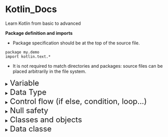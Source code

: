 # Kotlin_Docs
Learn Kotlin from basic to advanced

**Package definition and imports**
- Package specification should be at the top of the source file.
```
package my.demo
import kotlin.text.*
```

- It is not required to match directories and packages: source files can be placed arbitrarily in the file system.

<details>
<summary><font size="5">Variable</font></summary>

- Read-only local variables are defined using the keyword val. They can be assigned a value only once

``` 
val a: Int = 1  // immediate assignment
val b = 2   // `Int` type is inferred
val c: Int  // Type required when no initializer is provided
c = 3       // deferred assignment
```

- Variables that can be reassigned use the var keyword.

```
var x = 5 // `Int` type is inferred
x += 1
```
</details>



<details>
<summary><font size="5">Data Type</font></summary>

1. Numbers

![Screen Shot 2022-11-25 at 09 29 38](https://user-images.githubusercontent.com/67398186/203888441-6c3c5da5-37e2-4d18-a383-dca46ced8367.png)

```
val one = 1 // Int
val threeBillion = 3000000000 // Long
val oneLong = 1L // Long
val oneByte: Byte = 1
```

![Screen Shot 2022-11-25 at 09 45 30](https://user-images.githubusercontent.com/67398186/203890043-1178c426-ff89-4589-acf5-64f909682290.png)

- You can use underscores to make number constants more readable:
```
val oneMillion = 1_000_000
val creditCardNumber = 1234_5678_9012_3456L
val socialSecurityNumber = 999_99_9999L
val hexBytes = 0xFF_EC_DE_5E
val bytes = 0b11010010_01101001_10010100_10010010
```
- All number types support conversions to other types:
```
toByte(): Byte
toShort(): Short
toInt(): Int
toLong(): Long
toFloat(): Float
toDouble(): Double
```
2. Boolean
```
val myTrue: Boolean = true
val myFalse: Boolean = false
val boolNull: Boolean? = null
println(myTrue || myFalse)
println(myTrue && myFalse)
println(!myTrue)
true
false
false
```
3. Characters
```
val aChar: Char = 'a'
println(aChar)
println('\n') // Prints an extra newline character
println('\uFF00')
```

4. Strings
* Strings in Kotlin are represented by the type String. Generally, a string value is a sequence of characters in double quotes ("):
```
val str = "abcd 123"
```
* String templates
```
val i = 10
println("i = $i") // Prints "i = 10"
```

5. Arrays
* Arrays in Kotlin are represented by the Array class
```
// Creates an Array<String> with values ["0", "1", "4", "9", "16"]
val asc = Array(5) { i -> (i * i).toString() }
asc.forEach { println(it) }

To create an array, use the function arrayOf() and pass the item values to it, so that arrayOf(1, 2, 3) creates an array [1, 2, 3]
```
* Primitive type arrays: Kotlin also has classes that represent arrays of primitive types without boxing overhead: ByteArray, ShortArray, IntArray
```
val x: IntArray = intArrayOf(1, 2, 3)
x[0] = x[1] + x[2]

// Array of int of size 5 with values [0, 0, 0, 0, 0]
val arr = IntArray(5)

// Example of initializing the values in the array with a constant
// Array of int of size 5 with values [42, 42, 42, 42, 42]
val arr = IntArray(5) { 42 }

// Example of initializing the values in the array using a lambda
// Array of int of size 5 with values [0, 1, 2, 3, 4] (values initialized to their index value)
var arr = IntArray(5) { it * 1 }
```
6. Type checks and casts
***is and !is operators***
- Use the is operator or its negated form !is to perform a runtime check that identifies whether an object conforms to a given type:
```
if (obj is String) {
    print(obj.length)
}

if (obj !is String) { // same as !(obj is String)
    print("Not a String")
} else {
    print(obj.length)
}

```
- Smart casts work for when expressions and while loops as well:
```

when (x) {
    is Int -> print(x + 1)
    is String -> print(x.length + 1)
    is IntArray -> print(x.sum())
}
```
</details>


<details>
<summary><font size="5">Control flow (if else, condition, loop...)</font></summary>

**Conditions and loops**

- If expression: In Kotlin, if is an expression: it returns a value. Therefore, there is no ternary operator (condition ? then : else) 
```
val max = if (a > b) a else b
```

- When expression: it is similar to the switch statement in C-like languages
```
when (x) {
    1 -> print("x == 1")
    2 -> print("x == 2")
    else -> {
        print("x is neither 1 nor 2")
    }
}
```

- For loops: 
```
for (item in collection) print(item)
for (i in 1..3) {
    println(i)
}
for (i in 6 downTo 0 step 2) {
    println(i)
}
```

- While loops: while and do-while
```
while (x > 0) {
    x--
}
do {
    val y = retrieveData()
} while (y != null) // y is visible here!
```
**Break and continue labels**

```
break for first
loop@ for (i in 1..100) {
    for (j in 1..100) {
        if (j=2) break@loop
    }
}

break for second
loop@ for (i in 1..10) {
   loop1@  for (j in 1..100) {
        if (j==2) break@loop1
        else
        println("hihi")
    }
}
```
</details>


<details>
<summary><font size="5">Null safety</font></summary>

**Nullable types and non-null types**
```
var a: String = "abc" // Regular initialization means non-null by default
a = null // compilation error

To allow nulls, you can declare a variable as a nullable string by writing String?:
var b: String? = "abc" // can be set to null
b = null // ok
print(b)
```
**Checking for null in conditions**
```
val b: String? = "Kotlin"
if (b != null && b.length > 0) {
    print("String of length ${b.length}")
} else {
    print("Empty string")
}
```
**Safe calls**
```
val a = "Kotlin"
val b: String? = null
println(b?.length)
println(a?.length) // Unnecessary safe call
```

**Elvis operator**
- When you have a nullable reference, b, you can say "if b is not null, use it, otherwise use some non-null value":
```
val l: Int = if (b != null) b.length else -1
```

- Instead of writing the complete if expression, you can also express this with the Elvis operator `?:`
```
val l = b?.length ?: -1
```

**The !! operator**
- the not-null assertion operator (!!) converts any value to a non-null type and throws an exception if the value is null
```
val l = b!!.length
```

**Safe casts**
```
val aInt: Int? = a as? Int
```
**Collections of a nullable type**
- If you have a collection of elements of a nullable type and want to filter non-null elements, you can do so by using filterNotNull
```
val nullableList: List<Int?> = listOf(1, 2, null, 4)
val intList: List<Int> = nullableList.filterNotNull()
```

</details>



<details>
<summary><font size="5">Classes and objects</font></summary>


## Classes
- To define a class, use the `class` keyword.
```
class Shape
```

- Properties of a class can be listed in its declaration or body.
```
class Rectangle(var height: Double, var length: Double) {
    var perimeter = (height + length) * 2
}
```

**Constructors**
- A class in Kotlin can have a primary constructor and one or more secondary constructors. The primary constructor is a part of the class header, and it goes after the class name and optional type parameters
```
class Person constructor(firstName: String) { /*...*/ }
```
- The primary constructor cannot contain any code. Initialization code can be placed in initializer blocks prefixed with the init keyword.
```
class InitOrderDemo(name: String) {
    val firstProperty = "First property: $name".also(::println)
    
    // after class create througth primary constructor
    init {
        println("First initializer block that prints $name")
    }
    
    val secondProperty = "Second property: ${name.length}".also(::println)
    
    init {
        println("Second initializer block that prints ${name.length}")
    }
}

```
- Kotlin has a concise syntax for declaring properties and initializing them from the primary constructor

```
class Person(val firstName: String, val lastName: String, var age: Int)
```
**Creating instances of classes**
```
class User(name:String)
val user = User("kyle")
```
**Class members**
- Classes can contain:
1.Constructors and initializer blocks
2.Functions
3.Properties
4.Nested and inner classes
5.Object declarations

**Abstract classes**
- A class may be declared abstract, along with some or all of its members. An abstract member does not have an implementation in its class. You don't need to annotate abstract classes or functions with open.
```
abstract class Polygon {
    abstract fun draw()
}

class Rectangle : Polygon() {
    override fun draw() {
        // draw the rectangle
    }
}

```

## Inheritance
- All classes in Kotlin have a common superclass, Any, which is the default superclass for a class with no supertypes declared
```
class Example // Implicitly inherits from Any
```
- `Any` has three methods: `equals()`, `hashCode()`, and `toString()`. Thus, these methods are defined for all Kotlin classes.

- By default, Kotlin classes are final – they can't be inherited. To make a class inheritable, mark it with the `open` keyword:
```
open class Base // Class is open for inheritance
```

```
open class Person(type: String)

class Student(type: String) : Person(type)
```
***Overriding methods***

```
open class Shape {
    open fun draw() { /*...*/ } // need `open` key word
    fun fill() { /*...*/ }
}

class Circle() : Shape() {
    override fun draw() { /*...*/ }
}
```

***Overriding properties***
```
open class Shape {
    open val vertexCount: Int = 0
}

class Rectangle : Shape() {
    override val vertexCount = 4
}
```

***Calling the superclass implementation***
```
open class Rectangle {
    open fun draw() { println("Drawing a rectangle") }
    val borderColor: String get() = "black"
}

class FilledRectangle : Rectangle() {
    override fun draw() {
        super.draw()
        println("Filling the rectangle")
    }

    val fillColor: String get() = super.borderColor
}
```
</details>




<details>
<summary><font size="5">Data classe</font></summary>

-  In Kotlin, these are called data classes and are marked with data: main purpose is to hold data
```
data class User(val name: String, val age: Int)
```

- The compiler automatically derives the following members from all properties declared in the primary constructor:
```
equals()/hashCode() pair
toString() of the form "User(name=John, age=42)"
componentN() functions corresponding to the properties in their order of declaration.
copy() function (see below).
```

- To ensure consistency and meaningful behavior of the generated code, data classes have to fulfill the following requirements:
> The primary constructor needs to have at least one parameter.
> All primary constructor parameters need to be marked as val or var.
> Data classes cannot be abstract, open, sealed, or inner.

***Copying***

- Use the copy() function to copy an object, allowing you to alter some of its properties while keeping the rest unchanged.
```
data class User(val name:String,val age:Int)
val jack = User(name = "Jack", age = 1)
val olderJack = jack.copy(age=2)
print(olderJack) // User(name=Jack, age=2)
```
***Properties declared in the class body***
```
data class Person(val name: String) {
    var age: Int = 0
}
val person1 = Person("John")
val person2 = Person("John")
person1.age = 10
person2.age = 20
person1 == person2: true
person1 with age 10: Person(name=John)
person2 with age 20: Person(name=John)
```

***Data classes and destructuring declarations***


```
val jane = User("Jane", 35)
val (name, age) = jane
println("$name, $age years of age") // prints "Jane, 35 years of age"
```
[Reference](http://https://kotlinlang.org/docs/destructuring-declarations.html#destructuring-in-lambdas)

### Note
```
data class User(val name:String,val age:Int)
val user1 = User("user", 35)
val user2 = User("user", 35)

println(user1.equals(user2)) // same value
```


</details>















